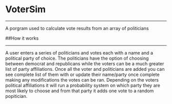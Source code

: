 # VoterSim
______________________
A porgram used to calculate vote results from an array of politicians

##How it works
______________________
A user enters a series of politicians and votes each with a name and a political party of choice.
The politicians have the option of choosing between democrat and republicans while the voters
can be a much greater list of party affiliations. Once all the voter and politicians are added you can 
see complete list of them with or update their name/party once complete making any modifications 
the votes can be ran. Depending on the voters political affiliations it will run a probability system
on which party they are most likely to choose and from that party it adds one vote to a random popitician.
